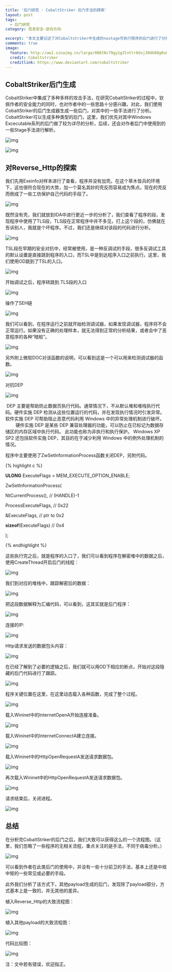 ```yaml
---
title: '后门研究 - CobaltStriker 后门手法的探索'
layout: post
tags:
  - 后门研究
category: 信息安全-逆向方向

excerpt: "本文主要记述了对Cobaltstriker中生成的nostage可执行程序的后门进行了分析，分析Cobaltstriker作者使用后门的手法。"
comments: true
image:
  feature: http://ww1.sinaimg.cn/large/006tNc79gy1g3lnttr8dvj30dk08g0u8.jpg
  credit: Cobaltstriker
  creditlink: https://www.deviantart.com/cobaltstriker
---
```

## CobaltStriker后门生成

CobaltStriker中集成了多种多样的攻击手法，在研究CobaltStriker的过程中，钦佩作者的安全能力的同时，也对作者中的一些思路十分感兴趣，对此，我们使用CobaltStriker的后门生成器生成一些后门，对其中的一些手法进行了分析。CobaltStriker可以生成多种类型的后门，这里，我们优先对其中Windows Excecutable系列的后门做了较为详尽的分析，后续，还会对作者后门中使用到的一些Stage手法进行解析。

 

![img](http://ww4.sinaimg.cn/large/006tNc79gy1g3ln3bqd36j307605jwem.jpg)

 

![img](http://ww1.sinaimg.cn/large/006tNc79gy1g3ln378yktj30fr07k0t1.jpg)

 

## 对Reverse_Http的探索

我们先用Exeinfo对样本进行了查看，程序并没有加壳。在这个草木皆兵的环境下，这也很符合现在的大势，加一个莫名其妙的壳反而容易成为焦点。现在的壳反而倒成了一些工坊保护自己代码的手段了。

 

![img](http://ww1.sinaimg.cn/large/006tNc79gy1g3ln3fj81cj30e806rq51.jpg)

 

既然没有壳，我们就放到IDA中进行更近一步的分析了，我们查看了程序的段，发现程序中使用了TLS段，TLS段在正常程序中并不多见，打上这个段的，仿佛就在告诉别人，我就是个坏程序。不过，我们还是继续对该段的代码进行分析。


![img](http://ww4.sinaimg.cn/large/006tNc79gy1g3ln34a9scj30bg03xa9x.jpg)

 

TSL段在早期的安全对抗中，经常被使用，是一种反调试的手段，很多反调试工具的默认设置是直接跳到程序的入口，而TSL中是到达程序入口之前执行。这里，我们使用OD跳到了TSL的入口。

![img](http://ww4.sinaimg.cn/large/006tNc79gy1g3ln38yoynj30d309w74a.jpg)

 

开始调试之后，程序转跳到.TLS段的入口

![img](http://ww2.sinaimg.cn/large/006tNc79gy1g3ln384clgj30lr02fq2q.jpg)

 

操作了SEH链

![img](http://ww2.sinaimg.cn/large/006tNc79gy1g3ln3f113hj30gl04zt8j.jpg)

 

我们可以看到，在程序运行之前就开始检测调试器，如果发现调试器，程序将不会正常运行。如果没有正确的处理样本，就无法得到正常的分析结果，或者会中了恶意程序的各种“暗桩”。

![img](http://ww4.sinaimg.cn/large/006tNc79gy1g3ln3e3napj30lo02vglf.jpg)

 

另外附上微软DOC对该函数的说明，可以看到这是一个可以用来检测调试器的函数。

![img](http://ww3.sinaimg.cn/large/006tNc79gy1g3ln3b9k7dj30ps0k3ta1.jpg)

 

对抗DEP

![img](http://ww3.sinaimg.cn/large/006tNc79gy1g3ln3do2ykj30lr039744.jpg)

 

​	DEP 主要是帮助防止数据页执行代码。通常情况下，不从默认堆和堆栈执行代码。硬件实施 DEP 检测从这些位置运行的代码，并在发现执行情况时引发异常。软件实施 DEP 可帮助阻止恶意代码利用 Windows 中的异常处理机制进行破坏。
 　　
硬件实施 DEP 是某些 DEP 兼容处理器的功能，可以防止在已标记为数据存储区的内存区域中执行代码。 此功能也称为非执行和执行保护。 Windows XP SP2 还包括软件实施 DEP，其目的在于减少利用 Windows 中的例外处理机制的情况。 

程序中主要使用了ZwSetInformationProcess函数关闭DEP，另附代码。

 

{% highlight c %}

**ULONG** ExecuteFlags = MEM_EXECUTE_OPTION_ENABLE;  

ZwSetInformationProcess(  

NtCurrentProcess(),         // (HANDLE)-1  

ProcessExecuteFlags,        // 0x22  

&ExecuteFlags,              // ptr to 0x2  

**sizeof**(ExecuteFlags)        // 0x4  

);  

{% endhighlight %}
 

这些执行完之后，就是程序的入口了，我们可以看到程序在解密堆中的数据之后，使用CreateThread开启后门的线程：

![img](http://ww3.sinaimg.cn/large/006tNc79gy1g3ln3c9c8cj30jn06uglj.jpg)

 

我们到对应的堆栈中，跟踪解密后的数据：

![img](http://ww2.sinaimg.cn/large/006tNc79gy1g3ln3d4j3tj30k309z3yi.jpg)

 

把这段数据解释为汇编代码，可以看到，这其实就是后门程序：

![img](http://ww2.sinaimg.cn/large/006tNc79gy1g3ln3640woj30kp0a1aa3.jpg)

 

连接的IP:

![img](http://ww4.sinaimg.cn/large/006tNc79gy1g3ln3acz0nj30aj06dt8p.jpg)

 

Http请求发送的数据包头内容：

![img](http://ww2.sinaimg.cn/large/006tNc79gy1g3ln34podxj30tf019aa0.jpg)

 

在已经了解到了必要的逻辑之后，我们就可以用OD下相应的断点，开始对这段隐藏的后门代码进行了跟踪。

![img](http://ww3.sinaimg.cn/large/006tNc79gy1g3ln3au5suj30lm035t8l.jpg)

 

程序关键位置在这里，在这里动态载入各种函数，完成了整个过程。

![img](http://ww4.sinaimg.cn/large/006tNc79gy1g3ln39fdbkj30l504ha9x.jpg)

 

载入Wininet中的InternetOpenA开始连接准备。

![img](http://ww1.sinaimg.cn/large/006tNc79gy1g3ln36lon0j30lq04h3yd.jpg)

 

载入Wininet中的InternetConnectA建立连接。

![img](http://ww4.sinaimg.cn/large/006tNc79gy1g3ln358itoj30lq04h745.jpg)

 

载入Wininet中的HttpOpenRequestA发送请求数据包。

![img](http://ww2.sinaimg.cn/large/006tNc79gy1g3ln33tbtyj30lp04g745.jpg)

 

再次载入Wininet中的HttpOpenRequestA发送请求数据包。

![img](http://ww2.sinaimg.cn/large/006tNc79gy1g3ln37imqcj30lp04f3yd.jpg)

 

请求结束后，关闭进程。

![img](http://ww3.sinaimg.cn/large/006tNc79gy1g3ln3ekg9mj30lr04h745.jpg)

## 总结

​	在分析完CobaltStriker的后门之后，我们大致可以获得这么的一个流程图。（这里，我们忽略了一些程序的无相关流程，重点关注的是手法，不同于病毒分析。）

![img](http://ww3.sinaimg.cn/large/006tNc79gy1g3ln38jy66j30ta06vmx9.jpg)

 

可以看到作者在此类后门的使用中，并没有一些十分前卫的手法，基本上还是中规中矩的一些常见或必要的手段。

此外我们分析了该方式下，其他payload生成的后门，发现除了payload部分，方式基本上是一致的，并无其他的差异。

 

植入Reverse_Http的大致流程图：

![img](http://ww2.sinaimg.cn/large/006tNc79gy1g3ln35oq83j314h05m748.jpg)

 

植入其他payload的大致流程图：

![img](http://ww4.sinaimg.cn/large/006tNc79gy1g3ln39xdjaj315o060aa4.jpg)

 

代码比较图：

![img](http://ww2.sinaimg.cn/large/006tNc79gy1g3ln3ctju5j30qy0r6wge.jpg)

注：文中若有错误，欢迎指正。